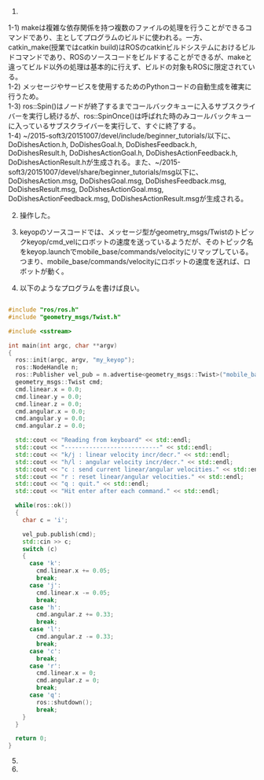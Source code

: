 1)  
1-1) makeは複雑な依存関係を持つ複数のファイルの処理を行うことができるコマンドであり、主としてプログラムのビルドに使われる。一方、catkin_make(授業ではcatkin build)はROSのcatkinビルドシステムにおけるビルドコマンドであり、ROSのソースコードをビルドすることができるが、makeと違ってビルド以外の処理は基本的に行えず、ビルドの対象もROSに限定されている。  
1-2) メッセージやサービスを使用するためのPythonコードの自動生成を確実に行うため。  
1-3) ros::Spin()はノードが終了するまでコールバックキューに入るサブスクライバーを実行し続けるが、ros::SpinOnce()は呼ばれた時のみコールバックキューに入っているサブスクライバーを実行して、すぐに終了する。  
1-4) ~/2015-soft3/20151007/devel/include/beginner_tutorials/以下に、DoDishesAction.h, DoDishesGoal.h, DoDishesFeedback.h, DoDishesResult.h, DoDishesActionGoal.h, DoDishesActionFeedback.h, DoDishesActionResult.hが生成される。また、~/2015-soft3/20151007/devel/share/beginner_tutorials/msg以下に、DoDishesAction.msg, DoDishesGoal.msg, DoDishesFeedback.msg, DoDishesResult.msg, DoDishesActionGoal.msg, DoDishesActionFeedback.msg, DoDishesActionResult.msgが生成される。  

2) 操作した。  

3) keyopのソースコードでは、メッセージ型がgeometry_msgs/Twistのトピックkeyop/cmd_velにロボットの速度を送っているようだが、そのトピック名をkeyop.launchでmobile_base/commands/velocityにリマップしている。つまり、mobile_base/commands/velocityにロボットの速度を送れば、ロボットが動く。  

4) 以下のようなプログラムを書けば良い。  

```cpp:my_keyop.cpp

#include "ros/ros.h"
#include "geometry_msgs/Twist.h"

#include <sstream>

int main(int argc, char **argv)
{
  ros::init(argc, argv, "my_keyop");
  ros::NodeHandle n;
  ros::Publisher vel_pub = n.advertise<geometry_msgs::Twist>("mobile_base/commands/velocity", 1);
  geometry_msgs::Twist cmd;
  cmd.linear.x = 0.0;
  cmd.linear.y = 0.0;
  cmd.linear.z = 0.0;
  cmd.angular.x = 0.0;
  cmd.angular.y = 0.0;
  cmd.angular.z = 0.0;

  std::cout << "Reading from keyboard" << std::endl;
  std::cout << "---------------------------" << std::endl;
  std::cout << "k/j : linear velocity incr/decr." << std::endl;
  std::cout << "h/l : angular velocity incr/decr." << std::endl;
  std::cout << "c : send current linear/angular velocities." << std::endl;
  std::cout << "r : reset linear/angular velocities." << std::endl;
  std::cout << "q : quit." << std::endl;
  std::cout << "Hit enter after each command." << std::endl;

  while(ros::ok())
  {
    char c = 'i';

    vel_pub.publish(cmd);
    std::cin >> c;
    switch (c)
    {
      case 'k':
        cmd.linear.x += 0.05;
        break;
      case 'j':
        cmd.linear.x -= 0.05;
        break;
      case 'h':
        cmd.angular.z += 0.33;
        break;
      case 'l':
        cmd.angular.z -= 0.33;
        break;
      case 'c':
        break;
      case 'r':
        cmd.linear.x = 0;
        cmd.angular.z = 0;
        break;
      case 'q':
        ros::shutdown();
        break;
    }
  }

  return 0;
}
```

5)

6)
